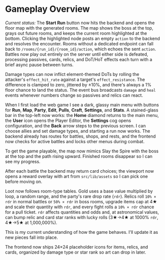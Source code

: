 # Gameplay Overview

*Current status:* The **Start Run** button now hits the backend and opens the floor map with the generated rooms. The map shows the boss at the top, grays out future rooms, and keeps the current room highlighted at the bottom. Clicking the highlighted node posts an empty `action` to the backend and resolves the encounter. Rooms without a dedicated endpoint can fall back to `/rooms/{run_id}/{room_id}/action`, which echoes the sent `action`. Battles now play out entirely on the server until either side is defeated, processing passives, cards, relics, and DoT/HoT effects each turn with a brief async pause between turns.

Damage types can now inflict element-themed DoTs by rolling the attacker's `effect_hit_rate` against a target's `effect_resistance`. The difference is clamped to zero, jittered by ±10%, and there's always a 1% floor chance to land the status. The event bus broadcasts `damage` and `heal` events whenever numbers change so passives and relics can react.

When I first load the web game I see a dark, glassy main menu with buttons for **Run**, **Map**, **Party**, **Edit**, **Pulls**, **Craft**, **Settings**, and **Stats**. A stained-glass bar in the top-left now works: the **Home** diamond returns to the main menu, the **User** icon opens the Player Editor, the **Settings** cog opens configuration, and the **Back** arrow steps to the previous screen. I can choose allies and set damage types, and starting a run now works. The backend already has routes for battles, shops, and rests, and the frontend now checks for active battles and locks other menus during combat.

To get the game playable, the map now mimics Slay the Spire with the boss at the top and the path rising upward. Finished rooms disappear so I can see my progress.

After each battle the backend may return card choices; the viewport now opens a reward overlay with art from `src/lib/assets` so I can pick one before moving on.

Loot now follows room-type tables. Gold uses a base value multiplied by loop, a random range, and the party's rare drop rate (`rdr`). Relics roll `10% × rdr` in normal battles or `50% × rdr` in boss rooms, upgrade items cap at 4★ and scale their quantity with `rdr`, and every fight rolls a `10% × rdr` chance for a pull ticket. `rdr` affects quantities and odds and, at astronomical values, can bump relic and card star ranks with lucky rolls (3★→4★ at 1000% `rdr`, 4★→5★ at 1,000,000%).

This is my current understanding of how the game behaves. I'll update it as new pieces fall into place.

The frontend now ships 24×24 placeholder icons for items, relics, and cards, organized by damage type or star rank so art can drop in later.
